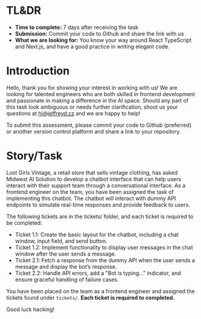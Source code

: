 # TL&DR

- **Time to complete:** 7 days after receiving the task
- **Submission:** Commit your code to Github and share the link with us
- **What we are looking for:** You know your way around React TypeScript and Next.js, and have a good practice in writing elegant code.

# Introduction

Hello, thank you for showing your interest in working with us! We are looking for talented engineers who are both skilled in frontend development and passionate in making a difference in the AI space. Should any part of this task look ambiguous or needs further clarification, shoot us your questions at hi@jeffreyd.cz and we are happy to help!

To submit this assessment, please commit your code to Github (preferred) or another version control platform and share a link to your repository.

# Story/Task

Lost Girls Vintage, a retail store that sells vintage clothing, has asked Midwest AI Solution to develop a chatbot interface that can help users interact with their support team through a conversational interface. As a frontend engineer on the team, you have been assigned the task of implementing this chatbot. The chatbot will interact with dummy API endpoints to simulate real-time responses and provide feedback to users.

The following tickets are in the tickets/ folder, and each ticket is required to be completed:



- Ticket 1.1: Create the basic layout for the chatbot, including a chat window, input field, and send button.
- Ticket 1.2: Implement functionality to display user messages in the chat window after the user sends a message.
- Ticket 2.1: Fetch a response from the dummy API when the user sends a message and display the bot’s response.
- Ticket 2.2: Handle API errors, add a "Bot is typing..." indicator, and ensure graceful handling of failure cases.


You have been placed on the team as a frontend engineer and assigned the tickets found under `tickets/`. **Each ticket is required to completed.**

Good luck hacking!
